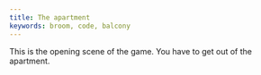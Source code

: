 ```yaml
---
title: The apartment
keywords: broom, code, balcony
---
```


This is the opening scene of the game. You have to get out of the apartment.
